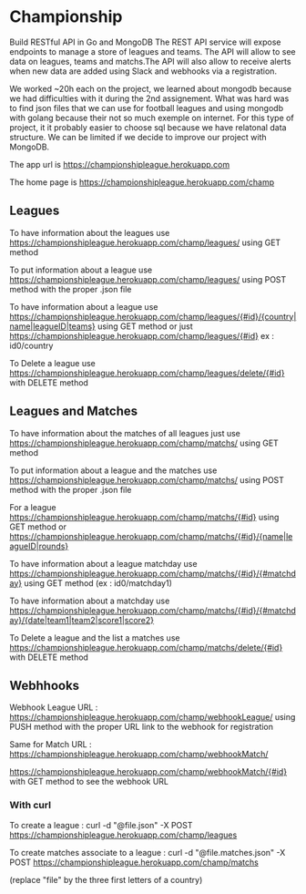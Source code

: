 # Championship

Build RESTful API in Go and MongoDB The REST API service will expose endpoints to manage a store of leagues and teams. The API will allow to see data on leagues, teams and matchs.The API will also allow to receive alerts when new data are added using Slack and webhooks via a registration.

We worked ~20h each on the project, we learned about mongodb because we had difficulties with it during the 2nd assignement. What was hard was to find json files that we can use for football leagues and using mongodb with golang because their not so much exemple on internet. For this type of project, it it probably easier to choose sql because we have relatonal data structure. We can be limited if we decide to improve our project with MongoDB.

The app url is https://championshipleague.herokuapp.com

The home page is https://championshipleague.herokuapp.com/champ

## Leagues

To have information about the leagues use https://championshipleague.herokuapp.com/champ/leagues/ using GET method

To put information about a league use https://championshipleague.herokuapp.com/champ/leagues/ using POST method with the proper .json file

To have information about a league use https://championshipleague.herokuapp.com/champ/leagues/{#id}/{country|name|leagueID|teams} using GET method or just https://championshipleague.herokuapp.com/champ/leagues/{#id} 
ex : id0/country

To Delete a league  use https://championshipleague.herokuapp.com/champ/leagues/delete/{#id} with DELETE method



## Leagues and Matches

To have information about the matches of all leagues just use https://championshipleague.herokuapp.com/champ/matchs/ using GET method

To put information about a league and the matches use https://championshipleague.herokuapp.com/champ/matchs/ using POST method with the proper .json file

For a league https://championshipleague.herokuapp.com/champ/matchs/{#id} using GET method or 
https://championshipleague.herokuapp.com/champ/matchs/{#id}/{name|leagueID|rounds}

To have information about a league matchday use https://championshipleague.herokuapp.com/champ/matchs/{#id}/{#matchday} using GET method (ex : id0/matchday1)

To have information about a matchday use https://championshipleague.herokuapp.com/champ/matchs/{#id}/{#matchday}/{date|team1|team2|score1|score2}

To Delete a league and the list a matches use https://championshipleague.herokuapp.com/champ/matchs/delete/{#id} with DELETE method


## Webhhooks

Webhook League URL : https://championshipleague.herokuapp.com/champ/webhookLeague/ using PUSH method with the proper URL link to the webhook for registration

Same for Match URL : https://championshipleague.herokuapp.com/champ/webhookMatch/

https://championshipleague.herokuapp.com/champ/webhookMatch/{#id} with GET method to see the webhook URL

### With curl

To create a league : curl -d "@file.json" -X POST https://championshipleague.herokuapp.com/champ/leagues

To create matches associate to a league : curl -d "@file.matches.json" -X POST https://championshipleague.herokuapp.com/champ/matchs

(replace "file" by the three first letters of a country)